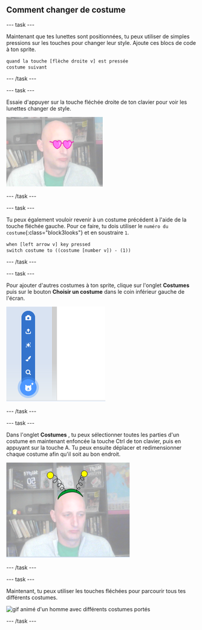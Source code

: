 ## Comment changer de costume

--- task ---

Maintenant que tes lunettes sont positionnées, tu peux utiliser de simples pressions sur les touches pour changer leur style. Ajoute ces blocs de code à ton sprite.

```blocks3
quand la touche [flèche droite v] est pressée
costume suivant
```

--- /task ---

--- task ---

Essaie d'appuyer sur la touche fléchée droite de ton clavier pour voir les lunettes changer de style.

![image d'un homme portant des lunettes en forme de cœur](images/heart-glasses.png)

--- /task ---

--- task ---

Tu peux également vouloir revenir à un costume précédent à l'aide de la touche fléchée gauche. Pour ce faire, tu dois utiliser le `numéro du costume`{:class="block3looks"} et en soustraire `1`.

```blocks3
when [left arrow v] key pressed
switch costume to ((costume [number v]) - (1))
```

--- /task ---

--- task ---

Pour ajouter d'autres costumes à ton sprite, clique sur l'onglet **Costumes** puis sur le bouton **Choisir un costume** dans le coin inférieur gauche de l'écran.

![image montrant le bouton Choisir un costume avec le menu ouvert](images/choose-costume.png)

--- /task ---

--- task ---

Dans l'onglet **Costumes** , tu peux sélectionner toutes les parties d'un costume en maintenant enfoncée la touche Ctrl de ton clavier, puis en appuyant sur la touche A. Tu peux ensuite déplacer et redimensionner chaque costume afin qu'il soit au bon endroit.

![image de l'homme avec une antenne extra-terrestre sur sa tête](images/alien-antenna.png)

--- /task ---

--- task ---

Maintenant, tu peux utiliser les touches fléchées pour parcourir tous tes différents costumes.

![gif animé d'un homme avec différents costumes portés](images/costumes.gif)

--- /task ---

